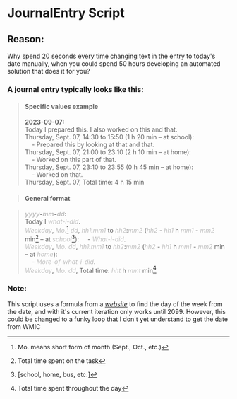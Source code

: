 # JournalEntry Script

## Reason:
Why spend 20 seconds every time changing text in the entry to today's date manually, when you could spend 50 hours developing an automated solution that does it for you?

### A journal entry typically looks like this:

>#### Specific values example
>**2023-09-07:**  
>Today I prepared this. I also worked on this and that.  
>Thursday, Sept. 07, 14:30 to 15:50 (1 h 20 min – at school):  
>&nbsp;&nbsp;&nbsp;&nbsp;- Prepared this by looking at that and that.  
>Thursday, Sept. 07, 21:00 to 23:10 (2 h 10 min – at home):  
>&nbsp;&nbsp;&nbsp;&nbsp;- Worked on this part of that.  
>Thursday, Sept. 07, 23:10 to 23:55 (0 h 45 min – at home):  
>&nbsp;&nbsp;&nbsp;&nbsp;- Worked on that.  
>Thursday, Sept. 07, Total time: 4 h 15 min

>#### General format
[Font tags are to make the placeholders more obvious.]: #
>__*<font color="silver">yyyy</font>*-*<font color="silver">mm</font>*-*<font color="silver">dd</font>*:__  
>Today I *<font color="silver">what-i-did</font>*.  
>*<font color="silver">Weekday</font>*, *<font color="silver">Mo.</font>*[^f1] *<font color="silver">dd</font>*, *<font color="silver">hh1</font>*:*<font color="silver">mm1</font>* to *<font color="silver">hh2</font>*:*<font color="silver">mm2</font>* (*<font color="silver">hh2</font> - <font color="silver">hh1</font>* h *<font color="silver">mm1</font> - <font color="silver">mm2</font>* min[^f2] – at *<font color="silver">school</font>*[^f3]):
>&nbsp;&nbsp;&nbsp;&nbsp;- *<font color="silver">What-i-did</font>*.  
>*<font color="silver">Weekday</font>*, *<font color="silver">Mo.</font>* *<font color="silver">dd</font>*, *<font color="silver">hh1</font>*:*<font color="silver">mm1</font>* to *<font color="silver">hh2</font>*:*<font color="silver">mm2</font>* (*<font color="silver">hh2</font> - <font color="silver">hh1</font>* h *<font color="silver">mm1</font> - <font color="silver">mm2</font>* min – at *<font color="silver">home</font>*):  
>&nbsp;&nbsp;&nbsp;&nbsp;- *<font color="silver">More-of-what-i-did</font>*.  
>*<font color="silver">Weekday</font>*, *<font color="silver">Mo.</font>* *<font color="silver">dd</font>*, Total time: *<font color="silver">hht</font>* h *<font color="silver">mmt</font>* min[^f4]

[^f1]: Mo. means short form of month (Sept., Oct., etc.)
[^f2]: Total time spent on the task
[^f3]: \[school, home, bus, etc.\]
[^f4]: Total time spent throughout the day

### Note:
This script uses a formula from a *[website](https://www.almanac.com/how-find-day-week)* to find the day of the week from the date, and with it's current iteration only works until 2099. However, this could be changed to a funky loop that I don't yet understand to get the date from WMIC